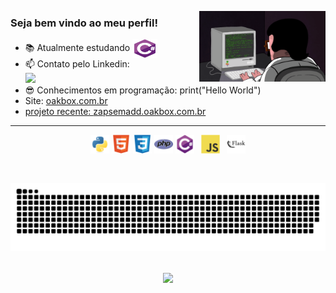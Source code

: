 </a> <img src="/pc.gif" align="right" width="40%" height="40%"/>

### Seja bem vindo ao meu perfil!

- 📚 Atualmente estudando  <img align="center" alt="vbsx-js" height="30" width="40" src="https://raw.githubusercontent.com/devicons/devicon/master/icons/csharp/csharp-original.svg"> 
- 📫 Contato pelo Linkedin: <div><a href="https://www.linkedin.com/in/oak-borges/" target="_blank"><img src="https://img.shields.io/badge/-LinkedIn-%230077B5?style=for-the-badge&logo=linkedin&logoColor=white" target="_blank"></a>
- 😎 Conhecimentos em programação: print("Hello World")
- Site: <a href="https://oakbox.com.br">oakbox.com.br
- projeto recente: <a href="https://zapsemadd.oakbox.com.br">zapsemadd.oakbox.com.br</a>

<!--
![](https://komarev.com/ghpvc/?username=VBSX&color=grey)-->

---
<div align="center">
  <code><img align="center" alt="vbsx-Python" width="30px" src="https://raw.githubusercontent.com/devicons/devicon/master/icons/python/python-original.svg"></code>
  <code><img align="center" alt="vbsx-HTML" width="30px" src="https://raw.githubusercontent.com/devicons/devicon/master/icons/html5/html5-original.svg"></code>
  <code><img align="center" alt="vbsx-CSS" width="30px" src="https://raw.githubusercontent.com/devicons/devicon/master/icons/css3/css3-original.svg"></code>
  <code><img align="center" alt="vbsx-Php" width="30px" src="https://raw.githubusercontent.com/devicons/devicon/master/icons/php/php-original.svg"></code>
  <code><img align="center" alt="vbsx-js" width="30px" src="https://raw.githubusercontent.com/devicons/devicon/master/icons/csharp/csharp-original.svg"> </code>
  <code><img align="center" alt="vbsx-js" width="30px" src="https://raw.githubusercontent.com/devicons/devicon/master/icons/javascript/javascript-original.svg"> </code>
  <code><img align="center" alt="vbsx-flask" width="30px" src="https://raw.githubusercontent.com/devicons/devicon/master/icons/flask/flask-original-wordmark.svg" style="border"></code>
  </br></br>
  
</div> 
<div align="center">

 ##

  ![Snake animation](https://github.com/VBSX/VBSX/blob/output/github-snake-dark.svg)

  ##
 <img src="https://github-profile-summary-cards.vercel.app/api/cards/most-commit-language?username=vbsx&theme=github_dark" align="center" width="250px">
</div> 

